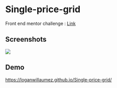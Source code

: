 # Single-price-grid

Front end mentor challenge : [Link](https://www.frontendmentor.io/challenges/single-price-grid-component-5ce41129d0ff452fec5abbbc)


## Screenshots

<img src="https://user-images.githubusercontent.com/60406970/138743644-38bca58a-2c89-4966-b69a-cb32945b1382.png">


  
## Demo

https://loganwillaumez.github.io/Single-price-grid/

  
